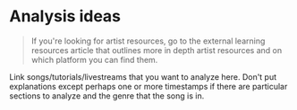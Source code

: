 # Analysis ideas
> If you're looking for artist resources, go to the external learning resources article that outlines more in depth artist resources and on which platform you can find them.

Link songs/tutorials/livestreams that you want to analyze here. Don't put explanations except perhaps one or more timestamps if there are particular sections to analyze and the genre that the song is in.
